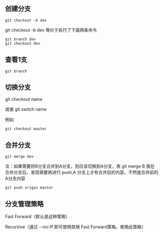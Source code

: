 创建分支
----------
    git checkout -b dev
git checkout -b dev 等价于执行了下面两条命令

    git branch dev
    git checkout dev

查看1支
---
    git branch

切换分支
--
git checkout name

或者
git switch name

例如 

    git checkout master

合并分支
---
    git merge dev
注：如果需要将B分支合并到A分支，则应该切换到A分支，再 git merge B
我在合并分支后，发现需要再进行 push,A 分支上才有合并后的内容，不然是合并前的A分支内容

    git push origin master

分支管理策略
--
Fast Forward（默认是这种策略）

Recursive（通过 --no-ff 即可使用禁用 Fast Forward策略，使用此策略）